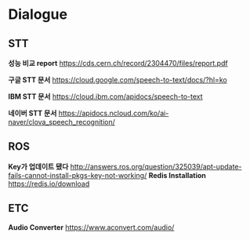 # Dialogue

## STT
**성능 비교 report**
https://cds.cern.ch/record/2304470/files/report.pdf

**구글 STT 문서**
https://cloud.google.com/speech-to-text/docs/?hl=ko

**IBM STT 문서**
https://cloud.ibm.com/apidocs/speech-to-text

**네이버 STT 문서**
https://apidocs.ncloud.com/ko/ai-naver/clova_speech_recognition/


## ROS
**Key가 업데이트 됐다**
http://answers.ros.org/question/325039/apt-update-fails-cannot-install-pkgs-key-not-working/
**Redis Installation**
https://redis.io/download


## ETC
**Audio Converter**
https://www.aconvert.com/audio/
